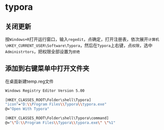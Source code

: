 # typora

## 关闭更新

按`Windows+R`打开运行窗口，输入`regedit`，点确定，打开注册表，依次展开`计算机\HKEY_CURRENT_USER\Software\Typora`，然后在`Typora`上右键，点`权限`，选中`Administrtors`，把权限全部设置为`拒绝`

## 添加到右键菜单中打开文件夹

在桌面新建temp.reg文件

```sh
Windows Registry Editor Version 5.00
 
[HKEY_CLASSES_ROOT\Folder\shell\Typora]
"icon"="D:\\Program Files\\Typora\\typora.exe"
@="Open With Typora"
 
[HKEY_CLASSES_ROOT\Folder\shell\Typora\command]
@="\"D:\\Program Files\\Typora\\typora.exe\" \"%1"
```

